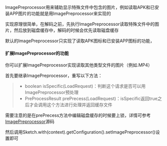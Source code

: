 ImagePreprocessor用来辅助显示特殊文件中包含的图片，例如读取APK和已安装APP图片的功能就是用ImagePreprocessor来实现的

实现原理很简单，在解码之前，先执行ImagePreprocessor读取特殊文件中的图片，然后放到磁盘缓存中，解码的时候会优先读取磁盘缓存

默认的ImagePreprocessor只实现了读取APK图标和已安装APP图标的功能，

#### 扩展ImagePreprocessor的功能
你可以扩展ImagePreprocessor实现读取其他类型文件的图片（例如.MP4）

首先要继承ImagePreprocessor，重写以下方法：
>* boolean isSpecific(LoadRequest)：判断这个请求是否可以用ImagePreprocessor预处理
>* PreProcessResult prePrecess(LoadRequest)：isSpecific返回true之后才会调用这个方法进行处理并返回缓存文件

需要注意的是在prePrecess方法中编辑磁盘缓存的时候要上锁，详情可参考[ImagePreprocessor](../../sketch/src/main/java/me/xiaopan/sketch/feature/ImagePreprocessor.java)源码

然后调用Sketch.with(context).getConfiguration().setImagePreprocessor()设置即可
